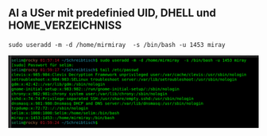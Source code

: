 ## Al a USer mit predefinied UID, DHELL und HOME_VERZEICHNISS

````
sudo useradd -m -d /home/mirmiray  -s /bin/bash -u 1453 miray

````

![users1](images/users1.png)